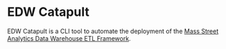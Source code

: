 # EDW Catapult
EDW Catapult is a CLI tool to automate the deployment of the <a href="http://www.datawarehouseetlframework.com/">Mass Street Analytics Data Warehouse ETL Framework</a>.
